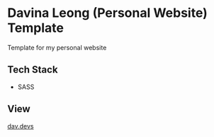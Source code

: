 # Davina Leong (Personal Website) Template

Template for my personal website

## Tech Stack
- SASS

## View
[dav.devs](https://davinaleong.github.io/proj-davdevs/)
